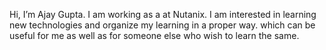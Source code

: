 Hi, I’m Ajay Gupta. I am working as a at Nutanix. 
I am interested in learning new technologies and organize my learning in a proper way. which can be useful for me as well as for someone else who wish to learn the same.
